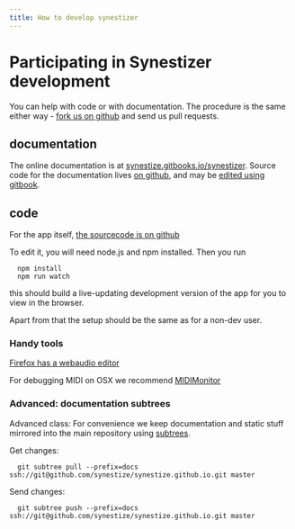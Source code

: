 ```yaml
---
title: How to develop synestizer
---
```


# Participating in Synestizer development

You can help with code or with documentation. The procedure is the same either way - [fork us on github](https://github.com/synestize/synestizer) and send us pull requests.

## documentation

The online documentation is at [synestize.gitbooks.io/synestizer](https://synestize.gitbooks.io/synestizer/content/).
Source code for the documentation lives [on github](https://github.com/synestize/synestize.github.io), and may be [edited using gitbook](https://www.gitbook.com/book/synestize/synestizer/edit).

## code

For the app itself, [the sourcecode is on github](https://synestize.github.io/synestizer/)

To edit it, you will need node.js and npm installed.
Then you run

      npm install
      npm run watch

this should build a live-updating development version of the app for you to view in the browser.

Apart from that the setup should be the same as for a non-dev user.

### Handy tools

[Firefox has a webaudio editor](https://developer.mozilla.org/en-US/docs/Tools/Web_Audio_Editor)

For debugging MIDI on OSX we recommend [MIDIMonitor](https://www.snoize.com/MIDIMonitor/)

### Advanced: documentation subtrees

Advanced class: For convenience we keep documentation and static stuff mirrored
into the main repository using [subtrees](http://blogs.atlassian.com/2013/05/alternatives-to-git-submodule-git-subtree/).

Get changes:

      git subtree pull --prefix=docs ssh://git@github.com/synestize/synestize.github.io.git master
    
Send changes:

      git subtree push --prefix=docs ssh://git@github.com/synestize/synestize.github.io.git master


